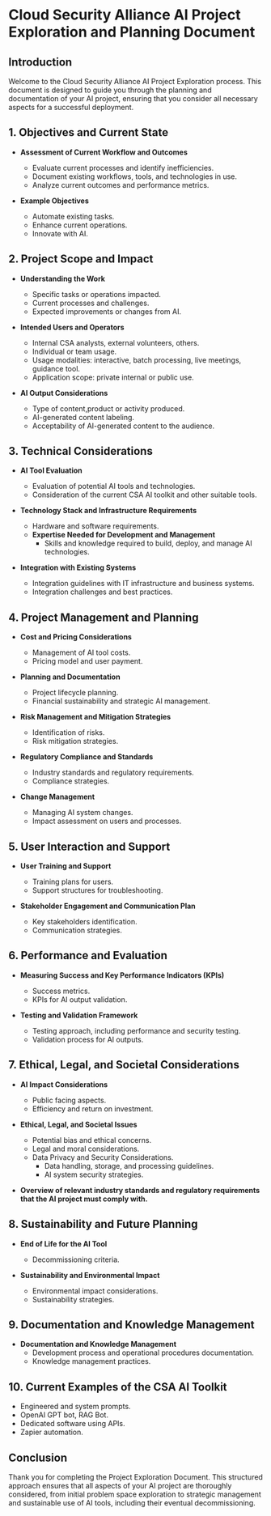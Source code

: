 # Cloud Security Alliance AI Project Exploration and Planning Document

## Introduction
Welcome to the Cloud Security Alliance AI Project Exploration process. This document is designed to guide you through the planning and documentation of your AI project, ensuring that you consider all necessary aspects for a successful deployment.

## 1. Objectives and Current State
- **Assessment of Current Workflow and Outcomes**
  - Evaluate current processes and identify inefficiencies.
  - Document existing workflows, tools, and technologies in use.
  - Analyze current outcomes and performance metrics.

- **Example Objectives**
  - Automate existing tasks.
  - Enhance current operations.
  - Innovate with AI.

## 2. Project Scope and Impact
- **Understanding the Work**
  - Specific tasks or operations impacted.
  - Current processes and challenges.
  - Expected improvements or changes from AI.

- **Intended Users and Operators**
  - Internal CSA analysts, external volunteers, others.
  - Individual or team usage.
  - Usage modalities: interactive, batch processing, live meetings, guidance tool.
  - Application scope: private internal or public use.

- **AI Output Considerations**
  - Type of content,product or activity produced.
  - AI-generated content labeling.
  - Acceptability of AI-generated content to the audience.

## 3. Technical Considerations
- **AI Tool Evaluation**
  - Evaluation of potential AI tools and technologies.
  - Consideration of the current CSA AI toolkit and other suitable tools.

- **Technology Stack and Infrastructure Requirements**
  - Hardware and software requirements.
  - **Expertise Needed for Development and Management**
    - Skills and knowledge required to build, deploy, and manage AI technologies.

- **Integration with Existing Systems**
  - Integration guidelines with IT infrastructure and business systems.
  - Integration challenges and best practices.

## 4. Project Management and Planning
- **Cost and Pricing Considerations**
  - Management of AI tool costs.
  - Pricing model and user payment.

- **Planning and Documentation**
  - Project lifecycle planning.
  - Financial sustainability and strategic AI management.

- **Risk Management and Mitigation Strategies**
  - Identification of risks.
  - Risk mitigation strategies.

- **Regulatory Compliance and Standards**
  - Industry standards and regulatory requirements.
  - Compliance strategies.

- **Change Management**
  - Managing AI system changes.
  - Impact assessment on users and processes.

## 5. User Interaction and Support
- **User Training and Support**
  - Training plans for users.
  - Support structures for troubleshooting.

- **Stakeholder Engagement and Communication Plan**
  - Key stakeholders identification.
  - Communication strategies.

## 6. Performance and Evaluation
- **Measuring Success and Key Performance Indicators (KPIs)**
  - Success metrics.
  - KPIs for AI output validation.

- **Testing and Validation Framework**
  - Testing approach, including performance and security testing.
  - Validation process for AI outputs.

## 7. Ethical, Legal, and Societal Considerations
- **AI Impact Considerations**
  - Public facing aspects.
  - Efficiency and return on investment.

- **Ethical, Legal, and Societal Issues**
  - Potential bias and ethical concerns.
  - Legal and moral considerations.
  - Data Privacy and Security Considerations.
    - Data handling, storage, and processing guidelines.
    - AI system security strategies.

- **Overview of relevant industry standards and regulatory requirements that the AI project must comply with.**

## 8. Sustainability and Future Planning
- **End of Life for the AI Tool**
  - Decommissioning criteria.

- **Sustainability and Environmental Impact**
  - Environmental impact considerations.
  - Sustainability strategies.

## 9. Documentation and Knowledge Management
- **Documentation and Knowledge Management**
  - Development process and operational procedures documentation.
  - Knowledge management practices.

## 10. Current Examples of the CSA AI Toolkit
- Engineered and system prompts.
- OpenAI GPT bot, RAG Bot.
- Dedicated software using APIs.
- Zapier automation.

## Conclusion
Thank you for completing the Project Exploration Document. This structured approach ensures that all aspects of your AI project are thoroughly considered, from initial problem space exploration to strategic management and sustainable use of AI tools, including their eventual decommissioning.

